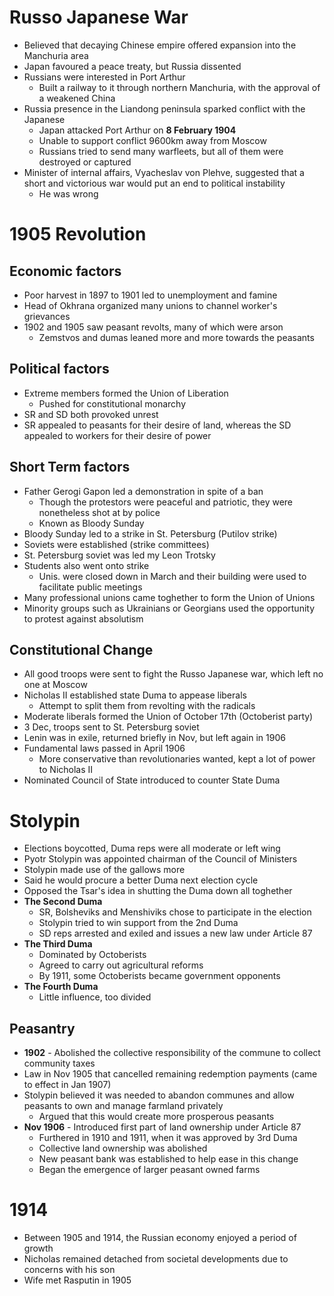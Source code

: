 
# Russo Japanese War
- Believed that decaying Chinese empire offered expansion into the Manchuria area
- Japan favoured a peace treaty, but Russia dissented
- Russians were interested in Port Arthur
	- Built a railway to it through northern Manchuria, with the approval of a weakened China
- Russia presence in the Liandong peninsula sparked conflict with the Japanese
	- Japan attacked Port Arthur on **8 February 1904**
	- Unable to support conflict 9600km away from Moscow
	- Russians tried to send many warfleets, but all of them were destroyed or captured
- Minister of internal affairs, Vyacheslav von Plehve, suggested that a short and victorious war would put an end to political instability
	- He was wrong

# 1905 Revolution
## Economic factors
- Poor harvest in 1897 to 1901 led to unemployment and famine
- Head of Okhrana organized many unions to channel worker's grievances
- 1902 and 1905 saw peasant revolts, many of which were arson
	- Zemstvos and dumas leaned more and more towards the peasants

## Political factors
- Extreme members formed the Union of Liberation
	- Pushed for constitutional monarchy
- SR and SD both provoked unrest
- SR appealed to peasants for their desire of land, whereas the SD appealed to workers for their desire of power

## Short Term factors
- Father Gerogi Gapon led a demonstration in spite of a ban
	- Though the protestors were peaceful and patriotic, they were nonetheless shot at by police
	- Known as Bloody Sunday
- Bloody Sunday led to a strike in St. Petersburg (Putilov strike)
- Soviets were established (strike committees)
- St. Petersburg soviet was led my Leon Trotsky
- Students also went onto strike
	- Unis. were closed down in March and their building were used to facilitate public meetings
- Many professional unions came toghether to form the Union of Unions
- Minority groups such as Ukrainians or Georgians used the opportunity to protest against absolutism

## Constitutional Change
- All good troops were sent to fight the Russo Japanese war, which left no one at Moscow
- Nicholas II established state Duma to appease liberals
	- Attempt to split them from revolting with the radicals
- Moderate liberals formed the Union of October 17th (Octoberist party)
- 3 Dec, troops sent to St. Petersburg soviet
- Lenin was in exile, returned briefly in Nov, but left again in 1906
- Fundamental laws passed in April 1906
	- More conservative than revolutionaries wanted, kept a lot of power to Nicholas II
- Nominated Council of State introduced to counter State Duma

# Stolypin
- Elections boycotted, Duma reps were all moderate or left wing
- Pyotr Stolypin was appointed chairman of the Council of Ministers
- Stolypin made use of the gallows more
- Said he would procure a better Duma next election cycle
- Opposed the Tsar's idea in shutting the Duma down all toghether
- **The Second Duma**
	- SR, Bolsheviks and Menshiviks chose to participate in the election
	- Stolypin tried to win support from the 2nd Duma
	- SD reps arrested and exiled and issues a new law under Article 87
- **The Third Duma**
	- Dominated by Octoberists
	- Agreed to carry out agricultural reforms
	- By 1911, some Octoberists became government opponents
- **The Fourth Duma**
	- Little influence, too divided

## Peasantry
- **1902** - Abolished the collective responsibility of the commune to collect community taxes
- Law in Nov 1905 that cancelled remaining redemption payments (came to effect in Jan 1907)
- Stolypin believed it was needed to abandon communes and allow peasants to own and manage farmland privately
	- Argued that this would create more prosperous peasants
- **Nov 1906** - Introduced first part of land ownership under Article 87
	- Furthered in 1910 and 1911, when it was approved by 3rd Duma
	- Collective land ownership was abolished
	- New peasant bank was established to help ease in this change
	- Began the emergence of larger peasant owned farms

# 1914
- Between 1905 and 1914, the Russian economy enjoyed a period of growth
- Nicholas remained detached from societal developments due to concerns with his son
- Wife met Rasputin in 1905